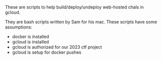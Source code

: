 These are scripts to help build/deploy/undeploy web-hosted chals in gcloud.

They are bash scripts written by Sam for his mac.  These scripts have some assumptions:

- docker is installed
- gcloud is installed
- gcloud is authorized for our 2023 ctf project
- gcloud is setup for docker pushes

